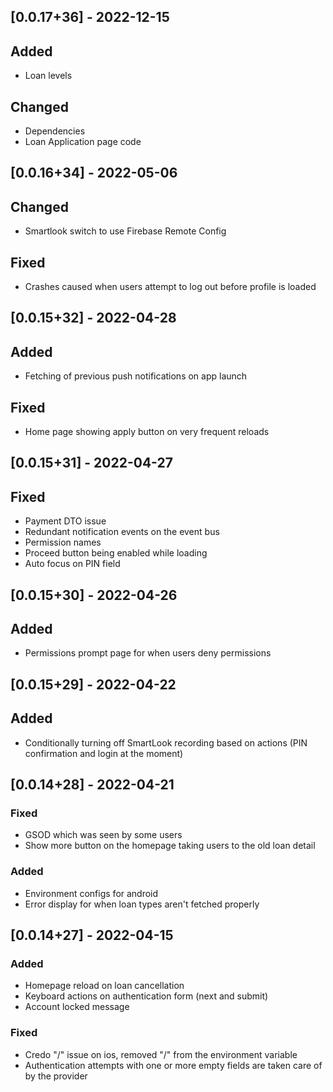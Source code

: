 ## [0.0.17+36] - 2022-12-15
## Added
- Loan levels
## Changed
- Dependencies
- Loan Application page code

## [0.0.16+34] - 2022-05-06 
## Changed
- Smartlook switch to use Firebase Remote Config
## Fixed
- Crashes caused when users attempt to log out before profile is loaded

## [0.0.15+32] - 2022-04-28
## Added
- Fetching of previous push notifications on app launch
## Fixed 
- Home page showing apply button on very frequent reloads

## [0.0.15+31] - 2022-04-27
## Fixed
- Payment DTO issue
- Redundant notification events on the event bus
- Permission names
- Proceed button being enabled while loading
- Auto focus on PIN field

## [0.0.15+30] - 2022-04-26
## Added
- Permissions prompt page for when users deny permissions 

## [0.0.15+29] - 2022-04-22
## Added
- Conditionally turning off SmartLook recording based on actions (PIN confirmation and login at the moment)

## [0.0.14+28] - 2022-04-21
### Fixed
- GSOD which was seen by some users
- Show more button on the homepage taking users to the old loan detail

### Added
- Environment configs for android
- Error display for when loan types aren't fetched properly

## [0.0.14+27] - 2022-04-15
### Added
- Homepage reload on loan cancellation
- Keyboard actions on authentication form (next and submit)
- Account locked message

### Fixed
- Credo "/" issue on ios, removed "/" from the environment variable
- Authentication attempts with one or more empty fields are taken care of by the provider
